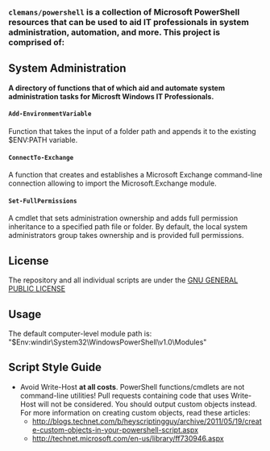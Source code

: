 ### `clemans/powershell` is a collection of Microsoft PowerShell resources that can be used to aid IT professionals in system administration, automation, and more. This project is comprised of:

## System Administration

**A directory of functions that of which aid and automate system administration tasks for Microsft Windows IT Professionals.**

#### `Add-EnvironmentVariable`

Function that takes the input of a folder path and appends it to the existing $ENV:PATH variable.

#### `ConnectTo-Exchange`

A function that creates and establishes a Microsoft Exchange command-line connection allowing to import the Microsoft.Exchange module.

#### `Set-FullPermissions`

 A cmdlet that sets administration ownership and adds full permission inheritance to a specified path file or folder. 
 By default, the local system administrators group takes ownership and is provided full permissions.

## License

The repository and all individual scripts are under the [GNU GENERAL PUBLIC LICENSE](https://www.gnu.org/licenses/gpl.txt)

## Usage

The default computer-level module path is: "$Env:windir\System32\WindowsPowerShell\v1.0\Modules"

## Script Style Guide

* Avoid Write-Host **at all costs**. PowerShell functions/cmdlets are not command-line utilities! Pull requests containing code that uses Write-Host will not be considered. You should output custom objects instead. For more information on creating custom objects, read these articles:
   * <http://blogs.technet.com/b/heyscriptingguy/archive/2011/05/19/create-custom-objects-in-your-powershell-script.aspx>
   * <http://technet.microsoft.com/en-us/library/ff730946.aspx>
